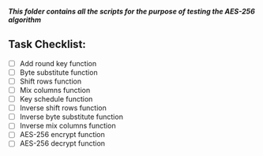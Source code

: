  ***This folder contains all the scripts for the purpose of testing the AES-256 algorithm***

 ## Task Checklist:
 - [ ] Add round key function
 - [ ] Byte substitute function
 - [ ] Shift rows function
 - [ ] Mix columns function
 - [ ] Key schedule function
 - [ ] Inverse shift rows function
 - [ ] Inverse byte substitute function
 - [ ] Inverse mix columns function
 - [ ] AES-256 encrypt function
 - [ ] AES-256 decrypt function

